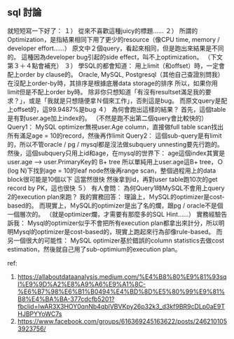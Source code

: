 ## sql 討論

就短短寫一下好了：
１）
從來不喜歡這種juicy的標題……
２）
所謂的Optimization，是指結果相同下用了更少的resource（像CPU time, memory / developer effort……）
原文中２個query，看起來相同，但是跑出來結果是不同的。
這種因為developer bug引起的side effect，叫不上optimization。
（下文第３＋４點會補充）
３）
學SQL的都會知道：
用上limit（和offset）時，一定會配上order by clause的。
Oracle, MySQL, Postgresql（其他自己查證別問我）
在沒配上order-by時，其排序是根據底層data storage的排序
所以，如果你用limit但是不配上order by時。
除非你只想知道「有沒有resultset滿足我的要求？」，或是「我就是只想隨便拿Ｎ個來工作」，否則這是bug。
而原文query是配上offset的，這99.9487%是bug
４）
為何會跑出這樣的結果？
首先，這個table是有對user.age加上index的。
（不然是跑不出第二個query會比較快的）
Query1：
MySQL optimizer無視user.Age column，直接做full table scan找出所有滿足age = 10的record，然後再作limit
Query2：
這個sub-query是有limit的，所以不管oracle / pg / mysql都是沒法做subquery unnesting要先行跑的。
然後，這個subquery只用上id和age，在mysql的世界下：
age這個index其實是 user.age --> user.PrimaryKey的 B+ tree
所以單純用上user.age這B+ tree，Ｏ(log N)下找到age = 10的leaf node然後再range scan，整個過程用上的data block很可能是10個以下
這當然很快
然後拿到id，再對user table跑10次的get record by PK，這也很快
５）
有人會問：
為何Query1時MySQL不會用上query 2的execution plan來跑？
我的實務回答：
理論上，ＭySQL的optimizer是cost-based的。
而現實上，ＭySQL的optimizer是出了名的爛，跟pg / oracle不是個一個層次的。
（就是optimizer爛，才需要有那麼多的SQL Hint......）
實務經驗告訴我：
Mysql的optimizer似乎不會把所有execution plan都拿出來計分，所以明明Mysql的optimizer是cost-based的，現實上跑起來行為卻像rule-based。
而另一個很大的可能性：
MySQL optimizer基於錯誤的column statistics去做cost estimation，然後就自己用了sub-optimium的execution plan。

ref:
1. https://allaboutdataanalysis.medium.com/%E4%B8%80%E9%81%93sql%E9%9D%A2%E8%A9%A6%E9%A1%8C-%E6%B7%98%E6%B1%B0494%E4%BD%8D%E5%80%99%E9%81%B8%E4%BA%BA-377cdcfb5201?fbclid=IwAR3X3HOY0qnNb4qblVBVKpy26p32k3_d3kf9BR9cDLp0aE9THJBPYYoWC7s
2. https://www.facebook.com/groups/616369245163622/posts/2462101053923756/
